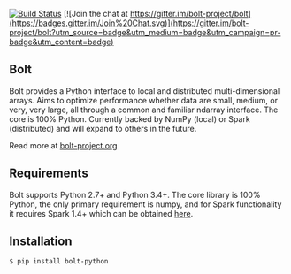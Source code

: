 [![Build Status](https://travis-ci.org/bolt-project/bolt.svg?branch=master)](https://travis-ci.org/bolt-project/bolt)
[![Join the chat at https://gitter.im/bolt-project/bolt](https://badges.gitter.im/Join%20Chat.svg)](https://gitter.im/bolt-project/bolt?utm_source=badge&utm_medium=badge&utm_campaign=pr-badge&utm_content=badge)

Bolt
----
Bolt provides a Python interface to local and distributed multi-dimensional arrays. Aims to optimize performance whether data are small, medium, or very, very large, all through a common and familiar ndarray interface. The core is 100% Python. Currently backed by NumPy (local) or Spark (distributed) and will expand to others in the future.

Read more at [bolt-project.org](http://bolt-project.org)

Requirements
------------
Bolt supports Python 2.7+ and Python 3.4+. The core library is 100% Python, the only primary requirement is numpy, and for Spark functionality it requires Spark 1.4+ which can be obtained [here](http://spark.apache.org/downloads.html).

Installation
------------
```
$ pip install bolt-python
```
